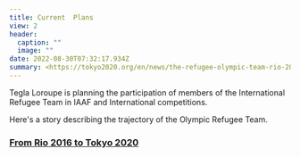 ```yaml
---
title: Current  Plans
view: 2
header:
  caption: ""
  image: ""
date: 2022-08-30T07:32:17.934Z
summary: <https://tokyo2020.org/en/news/the-refugee-olympic-team-rio-2016-was-for-attention-tokyo-2020-is-for-our-full-><https://tokyo2020.org/en/news/the-refugee-olympic-team-rio-2016-was-for-attention-tokyo-2020-is-for-our-full->
---
```

Tegla Loroupe is planning the participation of  members of the International Refugee Team in IAAF and International competitions.

Here's a story describing the trajectory of the Olympic Refugee Team.

### [From Rio 2016 to Tokyo 2020](https://tokyo2020.org/en/news/the-refugee-olympic-team-rio-2016-was-for-attention-tokyo-2020-is-for-our-full-)